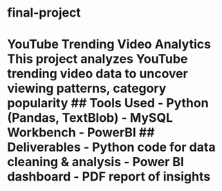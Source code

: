 # final-project
# YouTube Trending Video Analytics This project analyzes YouTube trending video data to uncover viewing patterns, category popularity  ## Tools Used - Python (Pandas, TextBlob) - MySQL Workbench - PowerBI ## Deliverables - Python code for data cleaning &amp; analysis - Power BI dashboard  - PDF report of insights
